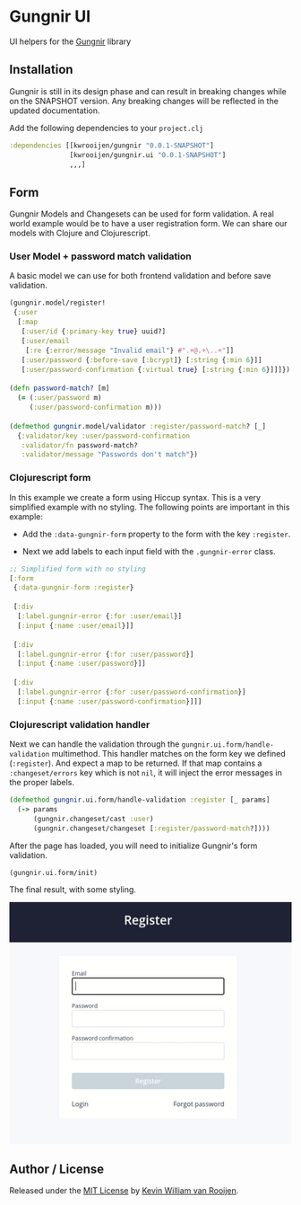 # Gungnir UI

UI helpers for the [Gungnir](https://www.github.com/kwrooijen/gungnir) library

## Installation

Gungnir is still in its design phase and can result in breaking changes while on
the SNAPSHOT version. Any breaking changes will be reflected in the updated
documentation.

Add the following dependencies to your `project.clj`

```clojure
:dependencies [[kwrooijen/gungnir "0.0.1-SNAPSHOT"]
               [kwrooijen/gungnir.ui "0.0.1-SNAPSHOT"]
               ,,,]
```

## Form

Gungnir Models and Changesets can be used for form validation. A real world
example would be to have a user registration form. We can share our models with
Clojure and Clojurescript.

### User Model + password match validation

A basic model we can use for both frontend validation and before save
validation.

```clojure
(gungnir.model/register!
 {:user
  [:map
   [:user/id {:primary-key true} uuid?]
   [:user/email
    [:re {:error/message "Invalid email"} #".+@.+\..+"]]
   [:user/password {:before-save [:bcrypt]} [:string {:min 6}]]
   [:user/password-confirmation {:virtual true} [:string {:min 6}]]]})

(defn password-match? [m]
  (= (:user/password m)
     (:user/password-confirmation m)))

(defmethod gungnir.model/validator :register/password-match? [_]
  {:validator/key :user/password-confirmation
   :validator/fn password-match?
   :validator/message "Passwords don't match"})
```

### Clojurescript form

In this example we create a form using Hiccup syntax. This is a very simplified
example with no styling. The following points are important in this example:

* Add the `:data-gungnir-form` property to the form with the key `:register`.

* Next we add labels to each input field with the `.gungnir-error` class.

```clojure
;; Simplified form with no styling
[:form
 {:data-gungnir-form :register}

 [:div
  [:label.gungnir-error {:for :user/email}]
  [:input {:name :user/email}]]

 [:div
  [:label.gungnir-error {:for :user/password}]
  [:input {:name :user/password}]]

 [:div
  [:label.gungnir-error {:for :user/password-confirmation}]
  [:input {:name :user/password-confirmation}]]]
```

### Clojurescript validation handler

Next we can handle the validation through the
`gungnir.ui.form/handle-validation` multimethod. This handler matches on the
form key we defined (`:register`). And expect a map to be returned. If that map
contains a `:changeset/errors` key which is not `nil`, it will inject the error
messages in the proper labels.

```clojure
(defmethod gungnir.ui.form/handle-validation :register [_ params]
  (-> params
      (gungnir.changeset/cast :user)
      (gungnir.changeset/changeset [:register/password-match?])))
```

After the page has loaded, you will need to initialize Gungnir's form validation.


```clojure
(gungnir.ui.form/init)
```

The final result, with some styling.

![form-validation](https://raw.githubusercontent.com/kwrooijen/gungnir.ui/master/assets/form-validation.gif)

## Author / License

Released under the [MIT License] by [Kevin William van Rooijen].

[Kevin William van Rooijen]: https://twitter.com/kwrooijen

[MIT License]: https://github.com/kwrooijen/gungnir/blob/master/LICENSE

